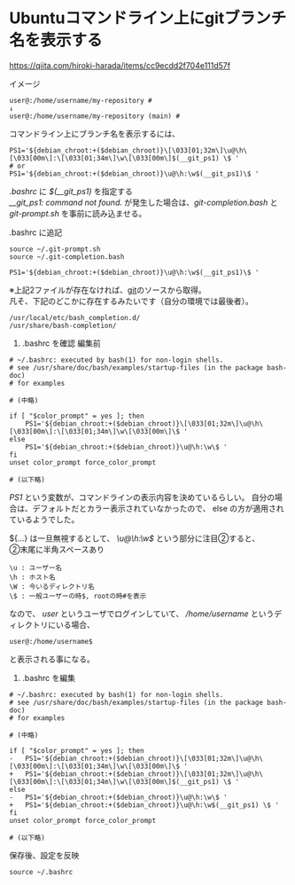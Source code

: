# Ubuntuコマンドライン上にgitブランチ名を表示する  
https://qiita.com/hiroki-harada/items/cc9ecdd2f704e111d57f

イメージ  
```
user@:/home/username/my-repository # 
↓
user@:/home/username/my-repository (main) # 
```

コマンドライン上にブランチ名を表示するには、  
```
PS1='${debian_chroot:+($debian_chroot)}\[\033[01;32m\]\u@\h\[\033[00m\]:\[\033[01;34m\]\w\[\033[00m\]$(__git_ps1) \$ '
# or
PS1='${debian_chroot:+($debian_chroot)}\u@\h:\w$(__git_ps1)\$ '
```
*.bashrc* に *$(__git_ps1)* を指定する  
*__git_ps1: command not found.* が発生した場合は、*git-completion.bash* と *git-prompt.sh* を事前に読み込ませる。  

.bashrc に追記
```
source ~/.git-prompt.sh
source ~/.git-completion.bash

PS1='${debian_chroot:+($debian_chroot)}\u@\h:\w$(__git_ps1)\$ '
```

※上記2ファイルが存在なければ、[git](https://github.com/git/git/tree/master/contrib/completion)のソースから取得。  
凡そ、下記のどこかに存在するみたいです（自分の環境では最後者）。  
```
/usr/local/etc/bash_completion.d/
/usr/share/bash-completion/
```

1. .bashrc を確認
編集前
```
# ~/.bashrc: executed by bash(1) for non-login shells.
# see /usr/share/doc/bash/examples/startup-files (in the package bash-doc)
# for examples

# (中略)

if [ "$color_prompt" = yes ]; then
    PS1='${debian_chroot:+($debian_chroot)}\[\033[01;32m\]\u@\h\[\033[00m\]:\[\033[01;34m\]\w\[\033[00m\]\$ '
else
    PS1='${debian_chroot:+($debian_chroot)}\u@\h:\w\$ '
fi
unset color_prompt force_color_prompt

# (以下略)
```

*PS1* という変数が、コマンドラインの表示内容を決めているらしい。
自分の場合は、デフォルトだとカラー表示されていなかったので、 else の方が適用されているようでした。  

${...} は一旦無視するとして、 *\u@\h:\w\$*  という部分に注目②すると、  
②末尾に半角スペースあり  
```
\u : ユーザー名
\h : ホスト名
\W : 今いるディレクトリ名
\$ : 一般ユーザーの時$, rootの時#を表示
```

なので、 *user* というユーザでログインしていて、 */home/username* というディレクトリにいる場合、  
```
user@:/home/username$ 
```

と表示される事になる。  

1. .bashrc を編集
```
# ~/.bashrc: executed by bash(1) for non-login shells.
# see /usr/share/doc/bash/examples/startup-files (in the package bash-doc)
# for examples

# (中略)

if [ "$color_prompt" = yes ]; then
-   PS1='${debian_chroot:+($debian_chroot)}\[\033[01;32m\]\u@\h\[\033[00m\]:\[\033[01;34m\]\w\[\033[00m\]\$ '
+   PS1='${debian_chroot:+($debian_chroot)}\[\033[01;32m\]\u@\h\[\033[00m\]:\[\033[01;34m\]\w\[\033[00m\]$(__git_ps1) \$ '
else
-   PS1='${debian_chroot:+($debian_chroot)}\u@\h:\w\$ '
+   PS1='${debian_chroot:+($debian_chroot)}\u@\h:\w$(__git_ps1) \$ '
fi
unset color_prompt force_color_prompt

# (以下略)
```

保存後、設定を反映
```
source ~/.bashrc
```
